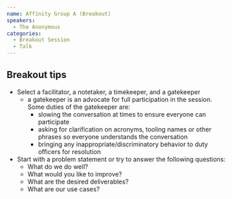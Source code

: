 ```yaml
---
name: Affinity Group A (Breakout)
speakers:
  - The Anonymous
categories:
  - Breakout Session
  - Talk
---
```

## Breakout tips
* Select a facilitator, a notetaker, a timekeeper, and a gatekeeper
  * a gatekeeper is an advocate for full participation in the session. Some duties of the gatekeeper are:
    * slowing the conversation at times to ensure everyone can participate
    * asking for clarification on acronyms, tooling names or other phrases so everyone understands the conversation
    * bringing any inappropriate/discriminatory behavior to duty officers for resolution
* Start with a problem statement or try to answer the following questions:
  * What do we do well?
  * What would you like to improve?
  * What are the desired deliverables?
  * What are our use cases?
